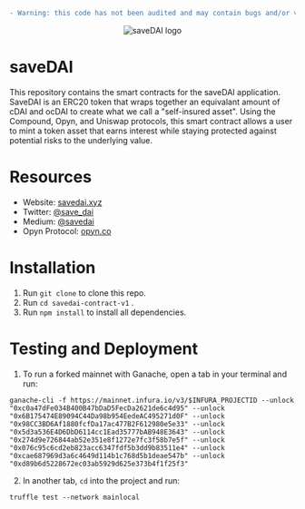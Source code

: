```diff
- Warning: this code has not been audited and may contain bugs and/or vulnerabilities.
```
<p align="center">
  <img src="https://github.com/save-dai/save-dai.github.io/blob/master/img/services/saveDAI_logo_transparent.png" alt="saveDAI logo"/>
</p>

# saveDAI

This repository contains the smart contracts for the saveDAI application. SaveDAI is an ERC20 token that wraps together an equivalant amount of cDAI and ocDAI to create what we call a "self-insured asset". Using the Compound, Opyn, and Uniswap protocols, this smart contract allows a user to mint a token asset that earns interest while staying protected against potential risks to the underlying value. 

# Resources
- Website: [savedai.xyz](https://savedai.xyz)
- Twitter: [@save_dai](https://twitter.com/save_dai)
- Medium: [@savedai](https://medium.com/savedai)
- Opyn Protocol: [opyn.co](https://opyn.co/#/)

# Installation

1. Run `git clone` to clone this repo.
2. Run `cd savedai-contract-v1` .
3. Run `npm install` to install all dependencies.

# Testing and Deployment

1. To run a forked mainnet with Ganache, open a tab in your terminal and run:

`ganache-cli -f https://mainnet.infura.io/v3/$INFURA_PROJECTID --unlock "0xc0a47dFe034B400B47bDaD5FecDa2621de6c4d95" --unlock "0x6B175474E89094C44Da98b954EedeAC495271d0F" --unlock "0x98CC3BD6Af1880fcfDa17ac477B2F612980e5e33" --unlock "0x5d3a536E4D6DbD6114cc1Ead35777bAB948E3643" --unlock "0x274d9e726844ab52e351e8f1272e7fc3f58b7e5f" --unlock "0x076c95c6cd2eb823acc6347fdf5b3dd9b83511e4" --unlock "0xcae687969d3a6c4649d114b1c768d5b1deae547b" --unlock "0xd89b6d5228672ec03ab5929d625e373b4f1f25f3"`

2. In another tab, `cd` into the project and run:

`truffle test --network mainlocal`

